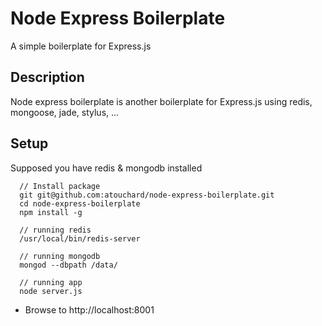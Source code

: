 # Node Express Boilerplate

A simple boilerplate for Express.js

## Description

Node express boilerplate is another boilerplate for Express.js using redis, mongoose, jade, stylus, ...

## Setup

Supposed you have redis & mongodb installed

      // Install package
      git git@github.com:atouchard/node-express-boilerplate.git
      cd node-express-boilerplate
      npm install -g

      // running redis
      /usr/local/bin/redis-server

      // running mongodb
      mongod --dbpath /data/

      // running app
      node server.js

  - Browse to http://localhost:8001